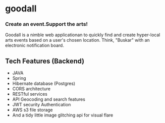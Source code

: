 # goodall 
### Create an event.Support the arts!
Goodall is a nimble web applicationan to quickly find and create hyper-local arts events based on a user's chosen location. Think, "Buskar" with an electronic notification board.  

## Tech Features (Backend)
- JAVA
- Spring
- Hibernate database (Postgres)
- CORS architecture
- RESTful services
- API Geocoding and search features
- JWT security Authentication
- AWS s3 file storage
- And a tidy little image glitching api for visual flare
